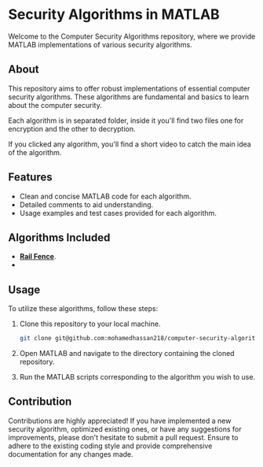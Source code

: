 # Security Algorithms in MATLAB

Welcome to the Computer Security Algorithms repository, where we provide MATLAB implementations of various security algorithms.

## About

This repository aims to offer robust implementations of essential computer security algorithms. These algorithms are fundamental and basics to learn about the computer security.

Each algorithm is in separated folder, inside it you'll find two files one for encryption and the other to decryption.

If you clicked any algorithm, you'll find a short video to catch the main idea of the algorithm.


## Features

- Clean and concise MATLAB code for each algorithm.
- Detailed comments to aid understanding.
- Usage examples and test cases provided for each algorithm.

## Algorithms Included

- [**Rail Fence**](https://youtu.be/LEGPQ59bGZo?si=U0zgpy-gmO2_II8x).
- 

## Usage

To utilize these algorithms, follow these steps:

1. Clone this repository to your local machine.
    ```bash
    git clone git@github.com:mohamedhassan218/computer-security-algorithms.git
    ```

2. Open MATLAB and navigate to the directory containing the cloned repository.
3. Run the MATLAB scripts corresponding to the algorithm you wish to use.

## Contribution

Contributions are highly appreciated! If you have implemented a new security algorithm, optimized existing ones, or have any suggestions for improvements, please don't hesitate to submit a pull request. Ensure to adhere to the existing coding style and provide comprehensive documentation for any changes made.